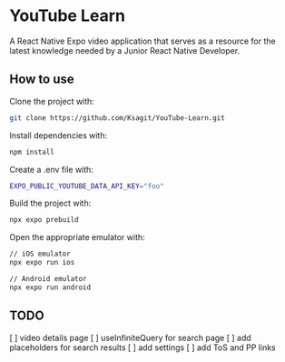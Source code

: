 # YouTube Learn

A React Native Expo video application that serves as a resource for the latest knowledge needed by a Junior React Native Developer.

##  How to use

Clone the project with:
```sh
git clone https://github.com/Ksagit/YouTube-Learn.git
```

Install dependencies with:
```sh
npm install
```

Create a .env file with:
```sh
EXPO_PUBLIC_YOUTUBE_DATA_API_KEY="foo"
```

Build the project with:
```sh
npx expo prebuild
```

Open the appropriate emulator with: 
```sh
// iOS emulator
npx expo run ios

// Android emulator
npx expo run android
```

## TODO

[ ] video details page
[ ] useInfiniteQuery for search page
[ ] add placeholders for search results
[ ] add settings
[ ] add ToS and PP links